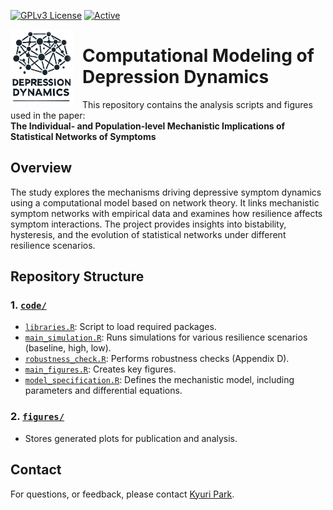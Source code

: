 [![GPLv3 License](https://img.shields.io/badge/License-GPL%20v3-yellow.svg)](https://opensource.org/licenses/) 
[![Active](http://img.shields.io/badge/Status-Active-green.svg)](https://github.com/KyuriP/Thesis_KP)

<img src="https://raw.githubusercontent.com/KyuriP/DepressionDynamics/main/figures/DDlogo.png" alt="Depression Dynamics Logo" width="100" align="left" style="margin-right: 15px;">

# Computational Modeling of Depression Dynamics

This repository contains the analysis scripts and figures used in the paper:  
**The Individual- and Population-level Mechanistic Implications of Statistical Networks of Symptoms**



## Overview

The study explores the mechanisms driving depressive symptom dynamics using a computational model based on network theory. It links mechanistic symptom networks with empirical data and examines how resilience affects symptom interactions. The project provides insights into bistability, hysteresis, and the evolution of statistical networks under different resilience scenarios.



## Repository Structure

### 1. [`code/`](https://github.com/KyuriP/DepressionDynamics/tree/main/code)
- [`libraries.R`](https://github.com/KyuriP/DepressionDynamics/blob/main/code/libraries.R): Script to load required packages.
- [`main_simulation.R`](https://github.com/KyuriP/DepressionDynamics/blob/main/code/main_simulation.R): Runs simulations for various resilience scenarios (baseline, high, low).
- [`robustness_check.R`](https://github.com/KyuriP/DepressionDynamics/blob/main/code/robustness_check.R): Performs robustness checks (Appendix D).
- [`main_figures.R`](https://github.com/KyuriP/DepressionDynamics/blob/main/code/main_figures.R): Creates key figures.
- [`model_specification.R`](https://github.com/KyuriP/DepressionDynamics/blob/main/code/mod_specification.R): Defines the mechanistic model, including parameters and differential equations.


### 2. [`figures/`](https://github.com/KyuriP/DepressionDynamics/tree/main/figures)
- Stores generated plots for publication and analysis.



<!--## Citation

If you use this repository or find the work helpful, please cite:

> Kyuri Park, Lourens Waldorp, and Vítor V. Vasconcelos.  
> "The Individual- and Population-level Mechanistic Implications of Statistical Networks of Symptoms (2024)"  
> [Link to Preprint](#) (update link)-->



## Contact

For questions, or feedback, please contact [Kyuri Park](mailto:kyurheep@gmail.com).
